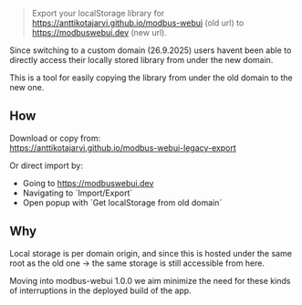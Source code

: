 > Export your localStorage library for https://anttikotajarvi.github.io/modbus-webui (old url) to https://modbuswebui.dev (new url).




Since switching to a custom domain (26.9.2025) users havent been able to directly access their locally stored library from under the new domain.

This is a tool for easily copying the library from under the old domain to the new one.

## How
Download or copy from: \
https://anttikotajarvi.github.io/modbus-webui-legacy-export

Or direct import by:
- Going to https://modbuswebui.dev
- Navigating to ´Import/Export´
- Open popup with ´Get localStorage from old domain´


## Why
Local storage is per domain origin, and since this is hosted under the same root as the old one -> the same storage is still accessible from here.

Moving into modbus-webui 1.0.0 we aim minimize the need for these kinds of interruptions in the deployed build of the app.
